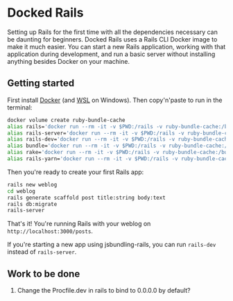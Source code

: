 # Docked Rails

Setting up Rails for the first time with all the dependencies necessary can be daunting for beginners. Docked Rails uses a Rails CLI Docker image to make it much easier. You can start a new Rails application, working with that application during development, and run a basic server without installing anything besides Docker on your machine.

## Getting started

First install [Docker](https://www.docker.com/products/docker-desktop/) (and [WSL](https://learn.microsoft.com/en-us/windows/wsl/install) on Windows). Then copy'n'paste to run in the terminal:

```bash
docker volume create ruby-bundle-cache
alias rails='docker run --rm -it -v $PWD:/rails -v ruby-bundle-cache:/bundle ghcr.io/rails/cli'
alias rails-server='docker run --rm -it -v $PWD:/rails -v ruby-bundle-cache:/bundle -p 3000:3000 ghcr.io/rails/cli server -b 0.0.0.0'
alias rails-dev='docker run --rm -it -v $PWD:/rails -v ruby-bundle-cache:/bundle -p 3000:3000 --entrypoint bin/dev ghcr.io/rails/cli'
alias bundle='docker run --rm -it -v $PWD:/rails -v ruby-bundle-cache:/bundle --entrypoint bundle ghcr.io/rails/cli'
alias rake='docker run --rm -it -v $PWD:/rails -v ruby-bundle-cache:/bundle --entrypoint rake ghcr.io/rails/cli'
alias rails-yarn='docker run --rm -it -v $PWD:/rails -v ruby-bundle-cache:/bundle --entrypoint yarn ghcr.io/rails/cli'
```

Then you're ready to create your first Rails app:

```bash
rails new weblog
cd weblog
rails generate scaffold post title:string body:text
rails db:migrate
rails-server
```

That's it! You're running Rails with your weblog on `http://localhost:3000/posts`. 

If you're starting a new app using jsbundling-rails, you can run `rails-dev` instead of `rails-server`.

## Work to be done

1. Change the Procfile.dev in rails to bind to 0.0.0.0 by default?

